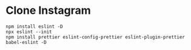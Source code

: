 # Clone Instagram

```shell
npm install eslint -D
npx eslint --init
npm install prettier eslint-config-prettier eslint-plugin-prettier babel-eslint -D
```
